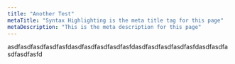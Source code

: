 ```yaml
---
title: "Another Test"
metaTitle: "Syntax Highlighting is the meta title tag for this page"
metaDescription: "This is the meta description for this page"
---
```



asdfasdfasdfasdfasfdasdfasdfasdfasdfasfdasdfasdfasdfasdfasfdasdfasdfasdfasdfasfd